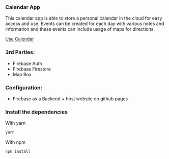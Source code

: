 ### Calendar App
This calendar app is able to store a personal calendar in the cloud for easy access and use. Events can be created for each day with various notes and information and these events can include usage of maps for directions.

[Use Calendar](https://jwilliams219.github.io/calendar/)

### 3rd Parties: 
-  Firebase Auth 
-  Firebase Firestore 
-  Map Box


### Configuration: 
-  Firebase as a Backend + host website on github pages


### Install the dependencies

With yarn
```bash
yarn
```

With npm
```bash
npm install
```
